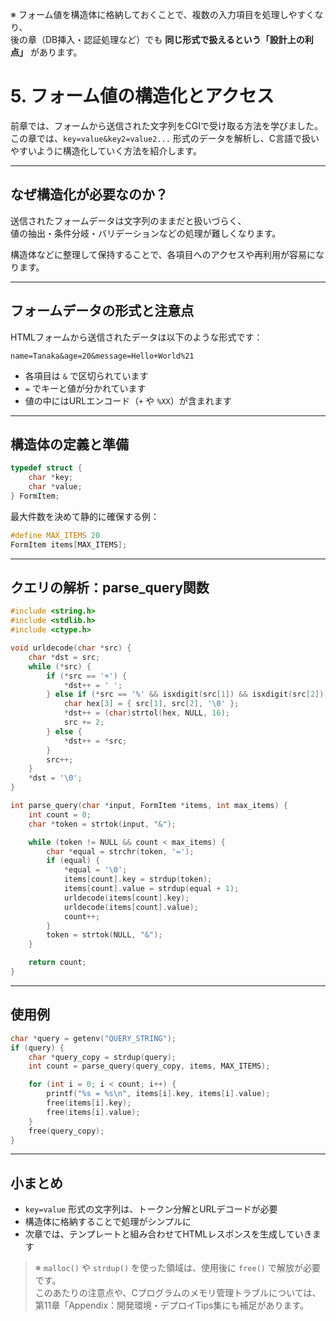※ フォーム値を構造体に格納しておくことで、複数の入力項目を処理しやすくなり、  
後の章（DB挿入・認証処理など）でも **同じ形式で扱えるという「設計上の利点」** があります。

# 5. フォーム値の構造化とアクセス

前章では、フォームから送信された文字列をCGIで受け取る方法を学びました。  
この章では、`key=value&key2=value2...` 形式のデータを解析し、C言語で扱いやすいように構造化していく方法を紹介します。

---

## なぜ構造化が必要なのか？

送信されたフォームデータは文字列のままだと扱いづらく、  
値の抽出・条件分岐・バリデーションなどの処理が難しくなります。

構造体などに整理して保持することで、各項目へのアクセスや再利用が容易になります。

---

## フォームデータの形式と注意点

HTMLフォームから送信されたデータは以下のような形式です：

```
name=Tanaka&age=20&message=Hello+World%21
```

- 各項目は `&` で区切られています
- `=` でキーと値が分かれています
- 値の中にはURLエンコード（`+` や `%XX`）が含まれます

---

## 構造体の定義と準備

```c
typedef struct {
    char *key;
    char *value;
} FormItem;
```

最大件数を決めて静的に確保する例：

```c
#define MAX_ITEMS 20
FormItem items[MAX_ITEMS];
```

---

## クエリの解析：parse_query関数

```c
#include <string.h>
#include <stdlib.h>
#include <ctype.h>

void urldecode(char *src) {
    char *dst = src;
    while (*src) {
        if (*src == '+') {
            *dst++ = ' ';
        } else if (*src == '%' && isxdigit(src[1]) && isxdigit(src[2])) {
            char hex[3] = { src[1], src[2], '\0' };
            *dst++ = (char)strtol(hex, NULL, 16);
            src += 2;
        } else {
            *dst++ = *src;
        }
        src++;
    }
    *dst = '\0';
}

int parse_query(char *input, FormItem *items, int max_items) {
    int count = 0;
    char *token = strtok(input, "&");

    while (token != NULL && count < max_items) {
        char *equal = strchr(token, '=');
        if (equal) {
            *equal = '\0';
            items[count].key = strdup(token);
            items[count].value = strdup(equal + 1);
            urldecode(items[count].key);
            urldecode(items[count].value);
            count++;
        }
        token = strtok(NULL, "&");
    }

    return count;
}
```

---

## 使用例

```c
char *query = getenv("QUERY_STRING");
if (query) {
    char *query_copy = strdup(query);
    int count = parse_query(query_copy, items, MAX_ITEMS);

    for (int i = 0; i < count; i++) {
        printf("%s = %s\n", items[i].key, items[i].value);
        free(items[i].key);
        free(items[i].value);
    }
    free(query_copy);
}
```

---

## 小まとめ

- `key=value` 形式の文字列は、トークン分解とURLデコードが必要
- 構造体に格納することで処理がシンプルに
- 次章では、テンプレートと組み合わせてHTMLレスポンスを生成していきます

> ※ `malloc()` や `strdup()` を使った領域は、使用後に `free()` で解放が必要です。  
> このあたりの注意点や、Cプログラムのメモリ管理トラブルについては、  
> 第11章「Appendix：開発環境・デプロイTips集にも補足があります。